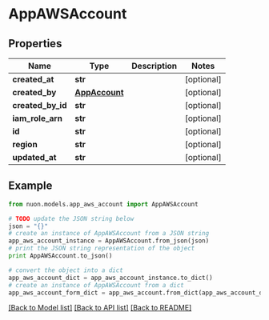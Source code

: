 # AppAWSAccount


## Properties

Name | Type | Description | Notes
------------ | ------------- | ------------- | -------------
**created_at** | **str** |  | [optional] 
**created_by** | [**AppAccount**](AppAccount.md) |  | [optional] 
**created_by_id** | **str** |  | [optional] 
**iam_role_arn** | **str** |  | [optional] 
**id** | **str** |  | [optional] 
**region** | **str** |  | [optional] 
**updated_at** | **str** |  | [optional] 

## Example

```python
from nuon.models.app_aws_account import AppAWSAccount

# TODO update the JSON string below
json = "{}"
# create an instance of AppAWSAccount from a JSON string
app_aws_account_instance = AppAWSAccount.from_json(json)
# print the JSON string representation of the object
print AppAWSAccount.to_json()

# convert the object into a dict
app_aws_account_dict = app_aws_account_instance.to_dict()
# create an instance of AppAWSAccount from a dict
app_aws_account_form_dict = app_aws_account.from_dict(app_aws_account_dict)
```
[[Back to Model list]](../README.md#documentation-for-models) [[Back to API list]](../README.md#documentation-for-api-endpoints) [[Back to README]](../README.md)


